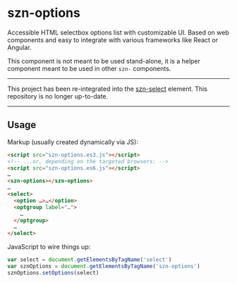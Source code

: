 # szn-options

Accessible HTML selectbox options list with customizable UI. Based on web
components and easy to integrate with various frameworks like React or Angular.

This component is not meant to be used stand-alone, it is a helper component
meant to be used in other `szn-` components.

---

This project has been re-integrated into the
[szn-select](https://github.com/jurca/szn-select) element. This repository is
no longer up-to-date.

---

## Usage

Markup (usually created dynamically via JS):

```html
<script src="szn-options.es3.js"></script>
<!-- ...or, depending on the targeted browsers: -->
<script src="szn-options.es6.js"></script>
…
<szn-options></szn-options>
…
<select>
  <option …>…</option>
  <optgroup label="…">
    …
  </optgroup>
  …
</select>
```

JavaScript to wire things up:

```javascript
var select = document.getElementsByTagName('select')
var sznOptions = document.getElementsByTagName('szn-options')
sznOptions.setOptions(select)
```
